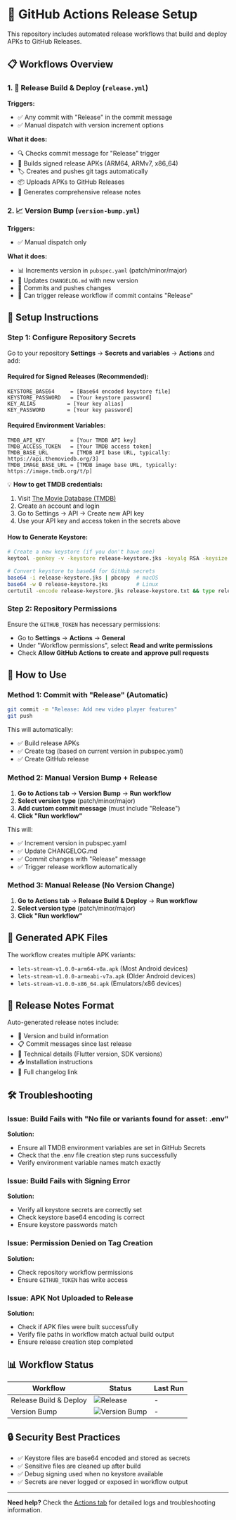 # 🚀 GitHub Actions Release Setup

This repository includes automated release workflows that build and deploy APKs to GitHub Releases.

## 📋 Workflows Overview

### 1. 🚀 Release Build & Deploy (`release.yml`)
**Triggers:**
- ✅ Any commit with "Release" in the commit message
- ✅ Manual dispatch with version increment options

**What it does:**
- 🔍 Checks commit message for "Release" trigger
- 🔨 Builds signed release APKs (ARM64, ARMv7, x86_64)
- 🏷️ Creates and pushes git tags automatically
- 📦 Uploads APKs to GitHub Releases
- 📝 Generates comprehensive release notes

### 2. 📈 Version Bump (`version-bump.yml`)
**Triggers:**
- ✅ Manual dispatch only

**What it does:**
- 📊 Increments version in `pubspec.yaml` (patch/minor/major)
- 📝 Updates `CHANGELOG.md` with new version
- 💾 Commits and pushes changes
- 🔄 Can trigger release workflow if commit contains "Release"

## 🔧 Setup Instructions

### Step 1: Configure Repository Secrets

Go to your repository **Settings** → **Secrets and variables** → **Actions** and add:

#### Required for Signed Releases (Recommended):
```
KEYSTORE_BASE64     = [Base64 encoded keystore file]
KEYSTORE_PASSWORD   = [Your keystore password]
KEY_ALIAS          = [Your key alias]
KEY_PASSWORD       = [Your key password]
```

#### Required Environment Variables:
```
TMDB_API_KEY        = [Your TMDB API key]
TMDB_ACCESS_TOKEN   = [Your TMDB access token]
TMDB_BASE_URL       = [TMDB API base URL, typically: https://api.themoviedb.org/3]
TMDB_IMAGE_BASE_URL = [TMDB image base URL, typically: https://image.tmdb.org/t/p]
```

💡 **How to get TMDB credentials:**
1. Visit [The Movie Database (TMDB)](https://www.themoviedb.org/)
2. Create an account and login
3. Go to Settings → API → Create new API key
4. Use your API key and access token in the secrets above

#### How to Generate Keystore:
```bash
# Create a new keystore (if you don't have one)
keytool -genkey -v -keystore release-keystore.jks -keyalg RSA -keysize 2048 -validity 10000 -alias release

# Convert keystore to base64 for GitHub secrets
base64 -i release-keystore.jks | pbcopy  # macOS
base64 -w 0 release-keystore.jks         # Linux
certutil -encode release-keystore.jks release-keystore.txt && type release-keystore.txt  # Windows
```

### Step 2: Repository Permissions

Ensure the `GITHUB_TOKEN` has necessary permissions:
- Go to **Settings** → **Actions** → **General**
- Under "Workflow permissions", select **Read and write permissions**
- Check **Allow GitHub Actions to create and approve pull requests**

## 🎯 How to Use

### Method 1: Commit with "Release" (Automatic)
```bash
git commit -m "Release: Add new video player features"
git push
```
This will automatically:
- ✅ Build release APKs
- ✅ Create tag (based on current version in pubspec.yaml)
- ✅ Create GitHub release

### Method 2: Manual Version Bump + Release
1. **Go to Actions tab** → **Version Bump** → **Run workflow**
2. **Select version type** (patch/minor/major)
3. **Add custom commit message** (must include "Release")
4. **Click "Run workflow"**

This will:
- ✅ Increment version in pubspec.yaml
- ✅ Update CHANGELOG.md
- ✅ Commit changes with "Release" message
- ✅ Trigger release workflow automatically

### Method 3: Manual Release (No Version Change)
1. **Go to Actions tab** → **Release Build & Deploy** → **Run workflow**
2. **Select version type** (patch/minor/major)
3. **Click "Run workflow"**

## 📱 Generated APK Files

The workflow creates multiple APK variants:
- `lets-stream-v1.0.0-arm64-v8a.apk` (Most Android devices)
- `lets-stream-v1.0.0-armeabi-v7a.apk` (Older Android devices)
- `lets-stream-v1.0.0-x86_64.apk` (Emulators/x86 devices)

## 📝 Release Notes Format

Auto-generated release notes include:
- 📱 Version and build information
- 📋 Commit messages since last release
- 🔧 Technical details (Flutter version, SDK versions)
- 📥 Installation instructions
- 🔗 Full changelog link

## 🛠️ Troubleshooting

### Issue: Build Fails with "No file or variants found for asset: .env"
**Solution:**
- Ensure all TMDB environment variables are set in GitHub Secrets
- Check that the .env file creation step runs successfully
- Verify environment variable names match exactly

### Issue: Build Fails with Signing Error
**Solution:** 
- Verify all keystore secrets are correctly set
- Check keystore base64 encoding is correct
- Ensure keystore passwords match

### Issue: Permission Denied on Tag Creation
**Solution:**
- Check repository workflow permissions
- Ensure `GITHUB_TOKEN` has write access

### Issue: APK Not Uploaded to Release
**Solution:**
- Check if APK files were built successfully
- Verify file paths in workflow match actual build output
- Ensure release creation step completed

## 📊 Workflow Status

| Workflow | Status | Last Run |
|----------|--------|----------|
| Release Build & Deploy | ![Release](https://github.com/USERNAME/REPO/workflows/Release%20Build%20&%20Deploy/badge.svg) | - |
| Version Bump | ![Version Bump](https://github.com/USERNAME/REPO/workflows/Version%20Bump/badge.svg) | - |

## 🔒 Security Best Practices

- ✅ Keystore files are base64 encoded and stored as secrets
- ✅ Sensitive files are cleaned up after build
- ✅ Debug signing used when no keystore available
- ✅ Secrets are never logged or exposed in workflow output

---

**Need help?** Check the [Actions tab](../../actions) for detailed logs and troubleshooting information.